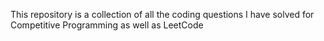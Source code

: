 This repository is a collection of all the coding questions I have solved for Competitive Programming as well as LeetCode
